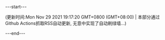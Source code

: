 ---start---

(更新时间:Mon Nov 29 2021 19:17:20 GMT+0800 (GMT+08:00) | 本部分通过Github Actions抓取RSS自动更新, 无意中实现了自动刷绿墙...)

---end---